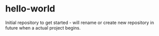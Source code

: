 # hello-world
Initial repository to get started - will rename or create new repository in future when a actual project begins. 
